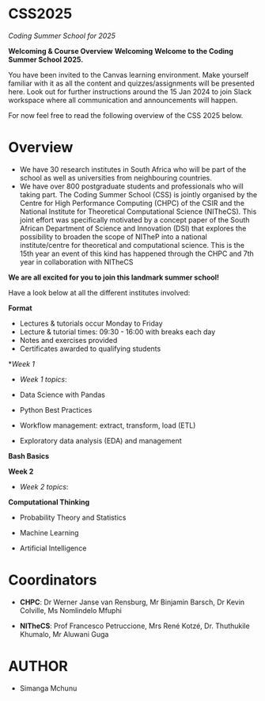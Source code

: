 # CSS2025 
*Coding Summer School for 2025*

**Welcoming & Course Overview**
**Welcoming**
**Welcome to the Coding Summer School 2025.**

You have been invited to the Canvas learning environment. Make yourself familiar with it as all the content and quizzes/assignments will be presented here. Look out for further instructions around the 15 Jan 2024 to join Slack workspace where all communication and announcements will happen.

For now feel free to read the following overview of the CSS 2025 below.

# Overview
- We have 30 research institutes in South Africa who will be part of the school as well as universities from neighbouring countries.
- We have over 800 postgraduate students and professionals who will taking part.
The Coding Summer School (CSS) is jointly organised by the Centre for High Performance Computing (CHPC) of the CSIR and the National Institute for Theoretical Computational Science (NITheCS). This joint effort was specifically motivated by a concept paper of the South African Department of Science and Innovation (DSI) that explores the possibility to broaden the scope of NITheP into a national institute/centre for theoretical and computational science. This is the 15th year an event of this kind has happened through the CHPC and 7th year in collaboration with NITheCS

**We are all excited for you to join this landmark summer school!**

Have a look below at all the different institutes involved:

**Format**
- Lectures & tutorials occur Monday to Friday
- Lecture & tutorial times: 09:30 - 16:00 with breaks each day
- Notes and exercises provided
- Certificates awarded to qualifying students

**Week 1*
- *Week 1 topics*:

- Data Science with Pandas

- Python Best Practices

- Workflow management: extract, transform, load (ETL)

- Exploratory data analysis (EDA) and management

**Bash Basics**

 

**Week 2**
- *Week 2 topics*:

**Computational Thinking**

- Probability Theory and Statistics

- Machine Learning

- Artificial Intelligence

 

# Coordinators

- **CHPC**: Dr Werner Janse van Rensburg, Mr Binjamin Barsch, Dr Kevin Colville, Ms Nomlindelo Mfuphi

- **NITheCS**: Prof Francesco Petruccione, Mrs René Kotzé, Dr. Thuthukile Khumalo, Mr Aluwani Guga

# AUTHOR
- Simanga Mchunu